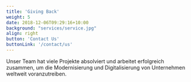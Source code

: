 ```yaml
---
title: 'Giving Back'
weight: 5
date: 2018-12-06T09:29:16+10:00
background: "services/service.jpg"
align: right
button: 'Contact Us'
buttonLink: '/contact/us'
---
```


Unser Team hat viele Projekte absolviert und arbeitet erfolgreich zusammen, um die Modernisierung und Digitalisierung von Unternehmen weltweit voranzutreiben.
